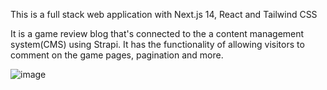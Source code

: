 This is a full stack web application with Next.js 14, React and Tailwind CSS

It is a game review blog that's connected to the a content management system(CMS) using Strapi. It has the functionality of allowing visitors to comment on the game pages, pagination and more.


![image](https://github.com/jonggietechie/next-indie-game-review/assets/101343346/ca7f7ac6-e181-48c6-a4b7-c17a6a4eb5c3)

